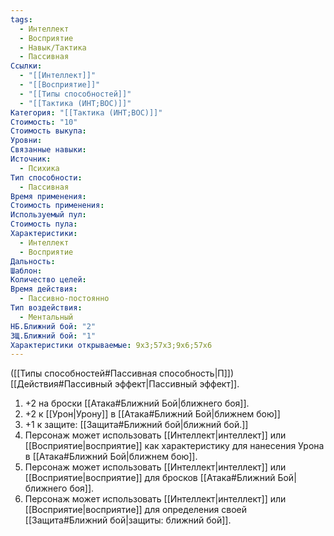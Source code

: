 ```yaml
---
tags:
  - Интеллект
  - Восприятие
  - Навык/Тактика
  - Пассивная
Ссылки:
  - "[[Интеллект]]"
  - "[[Восприятие]]"
  - "[[Типы способностей]]"
  - "[[Тактика (ИНТ;ВОС)]]"
Категория: "[[Тактика (ИНТ;ВОС)]]"
Стоимость: "10"
Стоимость выкупа:
Уровни:
Связанные навыки:
Источник:
  - Психика
Тип способности:
  - Пассивная
Время применения:
Стоимость применения:
Используемый пул:
Стоимость пула:
Характеристики:
  - Интеллект
  - Восприятие
Дальность:
Шаблон:
Количество целей:
Время действия:
  - Пассивно-постоянно
Тип воздействия:
  - Ментальный
НБ.Ближний бой: "2"
ЗЩ.Ближний бой: "1"
Характеристики открываемые: 9x3;57x3;9x6;57x6
---
```

([[Типы способностей#Пассивная способность|П]]) [[Действия#Пассивный эффект|Пассивный эффект]]. 

1. +2 на броски [[Атака#Ближний Бой|ближнего боя]].
2. +2 к [[Урон|Урону]] в [[Атака#Ближний Бой|ближнем бою]]
3. +1 к защите: [[Защита#Ближний бой|ближний бой.]]
4. Персонаж может использовать [[Интеллект|интеллект]] или [[Восприятие|восприятие]] как характеристику для нанесения Урона в [[Атака#Ближний Бой|ближнем бою]].
5. Персонаж может использовать [[Интеллект|интеллект]] или [[Восприятие|восприятие]] для бросков [[Атака#Ближний Бой|ближнего боя]].
6. Персонаж может использовать [[Интеллект|интеллект]] или [[Восприятие|восприятие]] для определения своей [[Защита#Ближний бой|защиты: ближний бой]].
